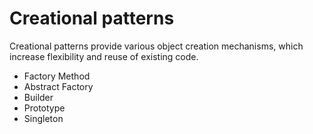 # Creational patterns

Creational patterns provide various object creation mechanisms, which increase flexibility and reuse of existing code.

- Factory Method
- Abstract Factory
- Builder
- Prototype
- Singleton
